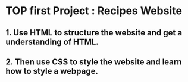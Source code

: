 # TOP first Project : Recipes Website

## 1. Use HTML to structure the website and get a understanding of HTML.

## 2. Then use CSS to style the website and learn how to style a webpage.